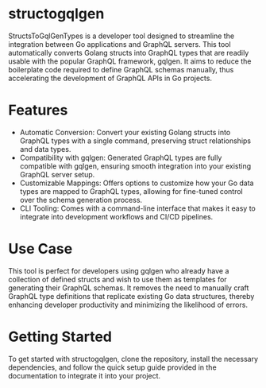 # structogqlgen
StructsToGqlGenTypes is a developer tool designed to streamline the integration between Go applications and GraphQL servers. This tool automatically converts Golang structs into GraphQL types that are readily usable with the popular GraphQL framework, gqlgen. It aims to reduce the boilerplate code required to define GraphQL schemas manually, thus accelerating the development of GraphQL APIs in Go projects.

# Features
- Automatic Conversion: Convert your existing Golang structs into GraphQL types with a single command, preserving struct relationships and data types.
- Compatibility with gqlgen: Generated GraphQL types are fully compatible with gqlgen, ensuring smooth integration into your existing GraphQL server setup.
- Customizable Mappings: Offers options to customize how your Go data types are mapped to GraphQL types, allowing for fine-tuned control over the schema generation process.
- CLI Tooling: Comes with a command-line interface that makes it easy to integrate into development workflows and CI/CD pipelines.

# Use Case
  This tool is perfect for developers using gqlgen who already have a collection of defined structs and wish to use them as templates for generating their GraphQL schemas. It removes the need to manually craft GraphQL type definitions that replicate existing Go data structures, thereby enhancing developer productivity and minimizing the likelihood of errors.

# Getting Started
To get started with structogqlgen, clone the repository, install the necessary dependencies, and follow the quick setup guide provided in the documentation to integrate it into your project.
